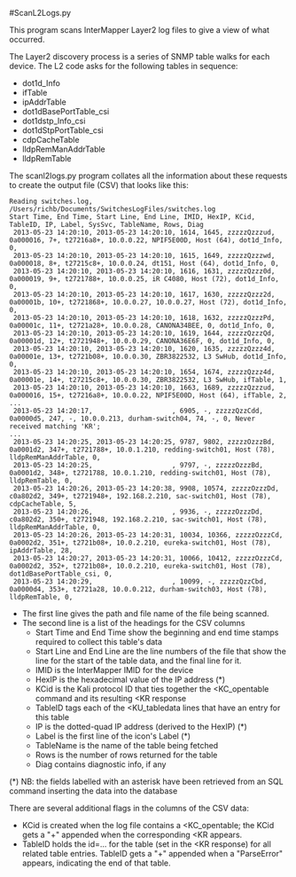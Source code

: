 #ScanL2Logs.py

This program scans InterMapper Layer2 log files to give a view of what occurred.

The Layer2 discovery process is a series of SNMP table walks for each device. The L2 code asks for the following tables in sequence:

 * dot1d_Info
 * ifTable
 * ipAddrTable
 * dot1dBasePortTable_csi
 * dot1dstp_Info_csi
 * dot1dStpPortTable_csi
 * cdpCacheTable
 * lldpRemManAddrTable
 * lldpRemTable
 
 The scanl2logs.py program collates all the information about these requests to create the output file (CSV) that looks like this:

	Reading switches.log, /Users/richb/Documents/SwitchesLogFiles/switches.log
	Start Time, End Time, Start Line, End Line, IMID, HexIP, KCid, TableID, IP, Label, SysSvc, TableName, Rows, Diag
	 2013-05-23 14:20:10, 2013-05-23 14:20:10, 1614, 1645, zzzzzQzzzud, 0a000016, 7+, t27216a8+, 10.0.0.22, NPIF5E00D, Host (64), dot1d_Info, 0, 
	 2013-05-23 14:20:10, 2013-05-23 14:20:10, 1615, 1649, zzzzzQzzzwd, 0a000018, 8+, t27215c8+, 10.0.0.24, dt151, Host (64), dot1d_Info, 0, 
	 2013-05-23 14:20:10, 2013-05-23 14:20:10, 1616, 1631, zzzzzQzzz0d, 0a000019, 9+, t2721788+, 10.0.0.25, iR C4080, Host (72), dot1d_Info, 0, 
	 2013-05-23 14:20:10, 2013-05-23 14:20:10, 1617, 1630, zzzzzQzzz2d, 0a00001b, 10+, t2721868+, 10.0.0.27, 10.0.0.27, Host (72), dot1d_Info, 0, 
	 2013-05-23 14:20:10, 2013-05-23 14:20:10, 1618, 1632, zzzzzQzzzPd, 0a00001c, 11+, t2721a28+, 10.0.0.28, CANONA34BEE, 0, dot1d_Info, 0, 
	 2013-05-23 14:20:10, 2013-05-23 14:20:10, 1619, 1644, zzzzzQzzzQd, 0a00001d, 12+, t2721948+, 10.0.0.29, CANONA36E6F, 0, dot1d_Info, 0, 
	 2013-05-23 14:20:10, 2013-05-23 14:20:10, 1620, 1635, zzzzzQzzz4d, 0a00001e, 13+, t2721b08+, 10.0.0.30, ZBR3822532, L3 SwHub, dot1d_Info, 0, 
	 2013-05-23 14:20:10, 2013-05-23 14:20:10, 1654, 1674, zzzzzQzzz4d, 0a00001e, 14+, t27215c8+, 10.0.0.30, ZBR3822532, L3 SwHub, ifTable, 1, 
	 2013-05-23 14:20:10, 2013-05-23 14:20:10, 1663, 1689, zzzzzQzzzud, 0a000016, 15+, t27216a8+, 10.0.0.22, NPIF5E00D, Host (64), ifTable, 2, 
	...
	 2013-05-23 14:20:17,                    , 6905, -, zzzzzQzzCdd, 0a0000d5, 247, -, 10.0.0.213, durham-switch04, 74, -, 0, Never received matching 'KR'; 
	...
	 2013-05-23 14:20:25, 2013-05-23 14:20:25, 9787, 9802, zzzzzOzzzBd, 0a0001d2, 347+, t2721788+, 10.0.1.210, redding-switch01, Host (78), lldpRemManAddrTable, 0, 
	 2013-05-23 14:20:25,                    , 9797, -, zzzzzOzzzBd, 0a0001d2, 348+, t2721788, 10.0.1.210, redding-switch01, Host (78), lldpRemTable, 0, 
	 2013-05-23 14:20:26, 2013-05-23 14:20:38, 9908, 10574, zzzzzOzzzDd, c0a802d2, 349+, t2721948+, 192.168.2.210, sac-switch01, Host (78), cdpCacheTable, 5, 
	 2013-05-23 14:20:26,                    , 9936, -, zzzzzOzzzDd, c0a802d2, 350+, t2721948, 192.168.2.210, sac-switch01, Host (78), lldpRemManAddrTable, 0, 
	 2013-05-23 14:20:26, 2013-05-23 14:20:31, 10034, 10366, zzzzzOzzzCd, 0a0002d2, 351+, t2721b08+, 10.0.2.210, eureka-switch01, Host (78), ipAddrTable, 28, 
	 2013-05-23 14:20:27, 2013-05-23 14:20:31, 10066, 10412, zzzzzOzzzCd, 0a0002d2, 352+, t2721b08+, 10.0.2.210, eureka-switch01, Host (78), dot1dBasePortTable_csi, 0, 
	 2013-05-23 14:20:29,                    , 10099, -, zzzzzQzzCbd, 0a0000d4, 353+, t2721a28, 10.0.0.212, durham-switch03, Host (78), lldpRemTable, 0, 

* The first line gives the path and file name of the file being scanned.
* The second line is a list of the headings for the CSV columns
	* Start Time and End Time show the beginning and end time stamps required to collect this table's data
	* Start Line and End Line are the line numbers of the file that show the line for the start of the table data, and the final line for it.
	* IMID is the InterMapper IMID for the device
	* HexIP is the hexadecimal value of the IP address (*)
	* KCid is the Kali protocol ID that ties together the <KC_opentable command and its resulting <KR response
	* TableID tags each of the <KU_tabledata lines that have an entry for this table
	* IP is the dotted-quad IP address (derived to the HexIP) (*)
	* Label is the first line of the icon's Label (*)
	* TableName is the name of the table being fetched
	* Rows is the number of rows returned for the table
	* Diag contains diagnostic info, if any
	
(*) NB: the fields labelled with an asterisk have been retrieved from an SQL command inserting the data into the database
	
There are several additional flags in the columns of the CSV data:

* KCid is created when the log file contains a <KC_opentable; the KCid gets a "+" appended when the corresponding <KR appears.
* TableID holds the id=... for the table (set in the <KR response) for all related table entries. TableID gets a "+" appended when a "ParseError" appears, indicating the end of that table.
